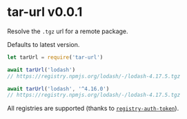 # tar-url v0.0.1

Resolve the `.tgz` url for a remote package.

Defaults to latest version.

```js
let tarUrl = require('tar-url')

await tarUrl('lodash')
// https://registry.npmjs.org/lodash/-/lodash-4.17.5.tgz

await tarUrl('lodash', '^4.16.0')
// https://registry.npmjs.org/lodash/-/lodash-4.17.5.tgz
```

All registries are supported (thanks to [`registry-auth-token`](https://npmjs.com/package/registry-auth-token)).

